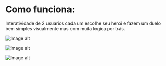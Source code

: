 # Como funciona:

<p>Interatividade de 2 usuarios cada um escolhe seu herói e fazem um duelo bem simples visualmente mas com muita lógica por trás.<p/>

![Image alt](https://github.com/ThalissonTSR/project-rpg/blob/94e12a5aef8a7ce371c10c2b1e52b0324820e579/Captura%20de%20Tela%20(250).png)

![Image alt](https://github.com/ThalissonTSR/project-rpg/blob/98009a1256e84a26ea6084f2588697e8281bfe93/Captura%20de%20Tela%20(251).png)

![Image alt](https://github.com/ThalissonTSR/project-rpg/blob/21ec3bc18fe405e7921770b8f15a9bd52c59a2f1/Captura%20de%20Tela%20(252).png)

